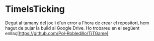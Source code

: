 # TimeIsTicking
Degut al tamany del joc i d'un error a l'hora de crear el repositori, hem hagut de pujar la build al Google Drive. Ho trobareu en el següent enllaç[https://github.com/Pol-Robledillo/TiTGame]
